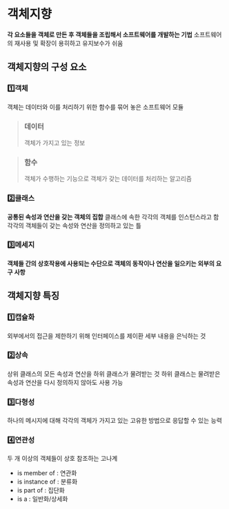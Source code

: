 # 객체지향
**각 요소들을 객체로 만든 후 객체들을 조립해서 소프트웨어를 개발하는 기법**
소프트웨어의 재사용 및 확장이 용히하고 유지보수가 쉬움

## 객체지향의 구성 요소
### 1️⃣객체
객체는 데이터와 이를 처리하기 위한 함수를 묶어 놓은 소프트웨어 모듈

> ### 데이터
> 객체가 가지고 있는 정보

> ### 함수
> 객체가 수행하는 기능으로 객체가 갖는 데이터를 처리하는 알고리즘

### 2️⃣클래스 
**공통된 속성과 연산을 갖는 객체의 집합**
클래스에 속한 각각의 객체를 인스턴스라고 함
각각의 객체들이 갖는 속성와 연산을 정의하고 있는 틀

### 3️⃣메세지
**객체들 간의 상호작용에 사용되는 수단으로 객체의 동작이나 연산을 일으키는 외부의 요구 사항**


## 객체지향 특징

### 1️⃣캡슐화
외부에서의 접근을 제한하기 위해 인터페이스를 제이환 세부 내용을 은닉하는 것

### 2️⃣상속
상위 클래스의 모든 속성과 연산을 하위 클래스가 물려받는 것
하위 클래스는 물려받은 속성과 연산을 다시 정의하지 않아도 사용 가능

### 3️⃣다형성
하나의 메시지에 대해 각각의 객체가 가지고 있는 고유한 방법으로 응답할 수 있는 능력

### 4️⃣연관성 
두 개 이상의 객체들이 상호 참조하는 고나계
- is member of : 연관화
- is instance of : 분류화
- is part of : 집단화 
- is a : 일반화/상세화
